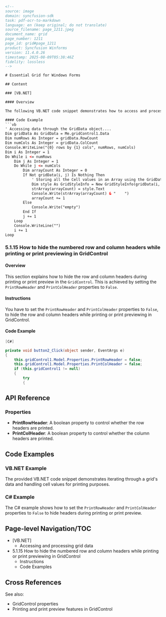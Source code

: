 ```html
<!-- 
source: image
domain: syncfusion-sdk
task: pdf-ocr-to-markdown
language: en (keep original; do not translate)
source_filename: page_1211.jpeg
document_name: grid
page_number: 1211
page_id: grid#page_1211
product: Syncfusion Winforms
version: 11.4.0.26
timestamp: 2025-08-09T05:38:46Z
fidelity: lossless
-->

# Essential Grid for Windows Forms

## Content

### [VB.NET]

#### Overview

The following VB.NET code snippet demonstrates how to access and process data from the `GridData` object in a `GridControl`. It iterates through the rows and columns of the grid, storing cell values in an array and printing them to the console.

#### Code Example
```vb
' Accessing data through the GridData object....
Dim gridData As GridData = Me.gridControl1.Data
Dim numRows As Integer = gridData.RowCount
Dim numCols As Integer = gridData.ColCount
Console.WriteLine("{0} rows by {1} cols", numRows, numCols)
Dim i As Integer = 1
Do While i <= numRows
    Dim j As Integer = 1
    Do While j <= numCols
        Dim arrayCount As Integer = 0
        If Not gridData(i, j) Is Nothing Then
            ' Storing all the Cell values in an Array using the GridData object.
            Dim style As GridStyleInfo = New GridStyleInfo(gridData(i, j))
            strArray(arrayCount) = style.Text
            Console.Write(strArray(arrayCount) & "    ")
            arrayCount += 1
        Else
            Console.Write("empty")
        End If
        j += 1
    Loop
    Console.WriteLine("")
    i += 1
Loop
```

### 5.1.15 How to hide the numbered row and column headers while printing or print previewing in GridControl

#### Overview

This section explains how to hide the row and column headers during printing or print preview in the `GridControl`. This is achieved by setting the `PrintRowHeader` and `PrintColHeader` properties to `False`.

#### Instructions

You have to set the `PrintRowHeader` and `PrintColHeader` properties to `False`, to hide the row and column headers while printing or print previewing in GridControl.

#### Code Example

```csharp
[C#]

private void button2_Click(object sender, EventArgs e)
{
    this.gridControl1.Model.Properties.PrintRowHeader = false;
    this.gridControl1.Model.Properties.PrintColHeader = false;
    if (this.gridControl1 != null)
    {
        try
        {
```

## API Reference

### Properties
- **PrintRowHeader**: A boolean property to control whether the row headers are printed.
- **PrintColHeader**: A boolean property to control whether the column headers are printed.

## Code Examples

### VB.NET Example
The provided VB.NET code snippet demonstrates iterating through a grid's data and handling cell values for printing purposes.

### C# Example
The C# example shows how to set the `PrintRowHeader` and `PrintColHeader` properties to `False` to hide headers during printing or print preview.

## Page-level Navigation/TOC

- [VB.NET]
  - Accessing and processing grid data
- 5.1.15 How to hide the numbered row and column headers while printing or print previewing in GridControl
  - Instructions
  - Code Examples

## Cross References

See also:
- GridControl properties
- Printing and print preview features in GridControl

<!-- tags: [gridcontrol, windows forms, print preview, hide headers, vb.net, c#] keywords: [griddata, printrowheader, printcolheader, loop, console, cell values] -->
```
